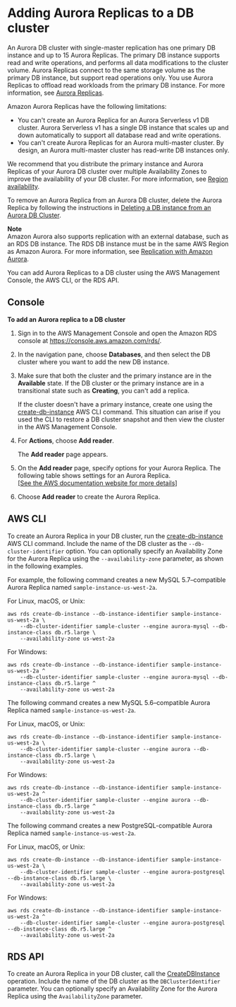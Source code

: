 # Adding Aurora Replicas to a DB cluster<a name="aurora-replicas-adding"></a>

An Aurora DB cluster with single\-master replication has one primary DB instance and up to 15 Aurora Replicas\. The primary DB instance supports read and write operations, and performs all data modifications to the cluster volume\. Aurora Replicas connect to the same storage volume as the primary DB instance, but support read operations only\. You use Aurora Replicas to offload read workloads from the primary DB instance\. For more information, see [Aurora Replicas](Aurora.Replication.md#Aurora.Replication.Replicas)\. 

Amazon Aurora Replicas have the following limitations:
+ You can't create an Aurora Replica for an Aurora Serverless v1 DB cluster\. Aurora Serverless v1 has a single DB instance that scales up and down automatically to support all database read and write operations\. 
+ You can't create Aurora Replicas for an Aurora multi\-master cluster\. By design, an Aurora multi\-master cluster has read\-write DB instances only\. 

We recommend that you distribute the primary instance and Aurora Replicas of your Aurora DB cluster over multiple Availability Zones to improve the availability of your DB cluster\. For more information, see [Region availability](Concepts.RegionsAndAvailabilityZones.md#Aurora.Overview.Availability)\.

To remove an Aurora Replica from an Aurora DB cluster, delete the Aurora Replica by following the instructions in [Deleting a DB instance from an Aurora DB Cluster](USER_DeleteCluster.md#USER_DeleteInstance)\.

**Note**  
Amazon Aurora also supports replication with an external database, such as an RDS DB instance\. The RDS DB instance must be in the same AWS Region as Amazon Aurora\. For more information, see [Replication with Amazon Aurora](Aurora.Replication.md)\.

You can add Aurora Replicas to a DB cluster using the AWS Management Console, the AWS CLI, or the RDS API\.

## Console<a name="aurora-replicas-adding.Console"></a>

**To add an Aurora replica to a DB cluster**

1. Sign in to the AWS Management Console and open the Amazon RDS console at [https://console\.aws\.amazon\.com/rds/](https://console.aws.amazon.com/rds/)\.

1. In the navigation pane, choose **Databases**, and then select the DB cluster where you want to add the new DB instance\. 

1.  Make sure that both the cluster and the primary instance are in the **Available** state\. If the DB cluster or the primary instance are in a transitional state such as **Creating**, you can't add a replica\. 

    If the cluster doesn't have a primary instance, create one using the [create\-db\-instance](https://docs.aws.amazon.com/cli/latest/reference/rds/create-db-instance.html) AWS CLI command\. This situation can arise if you used the CLI to restore a DB cluster snapshot and then view the cluster in the AWS Management Console\.  

1. For **Actions**, choose **Add reader**\. 

   The **Add reader** page appears\.

1. On the **Add reader** page, specify options for your Aurora Replica\. The following table shows settings for an Aurora Replica\.    
<a name="aurora_replica_settings"></a>[\[See the AWS documentation website for more details\]](http://docs.aws.amazon.com/AmazonRDS/latest/AuroraUserGuide/aurora-replicas-adding.html)

1. Choose **Add reader** to create the Aurora Replica\.

## AWS CLI<a name="aurora-replicas-adding.CLI"></a>

To create an Aurora Replica in your DB cluster, run the [create\-db\-instance](https://docs.aws.amazon.com/cli/latest/reference/rds/create-db-instance.html) AWS CLI command\. Include the name of the DB cluster as the `--db-cluster-identifier` option\. You can optionally specify an Availability Zone for the Aurora Replica using the `--availability-zone` parameter, as shown in the following examples\.

For example, the following command creates a new MySQL 5\.7–compatible Aurora Replica named `sample-instance-us-west-2a`\.

For Linux, macOS, or Unix:

```
aws rds create-db-instance --db-instance-identifier sample-instance-us-west-2a \
    --db-cluster-identifier sample-cluster --engine aurora-mysql --db-instance-class db.r5.large \
    --availability-zone us-west-2a
```

For Windows:

```
aws rds create-db-instance --db-instance-identifier sample-instance-us-west-2a ^
    --db-cluster-identifier sample-cluster --engine aurora-mysql --db-instance-class db.r5.large ^
    --availability-zone us-west-2a
```

The following command creates a new MySQL 5\.6–compatible Aurora Replica named `sample-instance-us-west-2a`\.

For Linux, macOS, or Unix:

```
aws rds create-db-instance --db-instance-identifier sample-instance-us-west-2a \
    --db-cluster-identifier sample-cluster --engine aurora --db-instance-class db.r5.large \
    --availability-zone us-west-2a
```

For Windows:

```
aws rds create-db-instance --db-instance-identifier sample-instance-us-west-2a ^
    --db-cluster-identifier sample-cluster --engine aurora --db-instance-class db.r5.large ^
    --availability-zone us-west-2a
```

The following command creates a new PostgreSQL\-compatible Aurora Replica named `sample-instance-us-west-2a`\.

For Linux, macOS, or Unix:

```
aws rds create-db-instance --db-instance-identifier sample-instance-us-west-2a \
    --db-cluster-identifier sample-cluster --engine aurora-postgresql --db-instance-class db.r5.large \
    --availability-zone us-west-2a
```

For Windows:

```
aws rds create-db-instance --db-instance-identifier sample-instance-us-west-2a ^
    --db-cluster-identifier sample-cluster --engine aurora-postgresql --db-instance-class db.r5.large ^
    --availability-zone us-west-2a
```

## RDS API<a name="aurora-replicas-adding.API"></a>

To create an Aurora Replica in your DB cluster, call the [CreateDBInstance](https://docs.aws.amazon.com/AmazonRDS/latest/APIReference/API_CreateDBInstance.html) operation\. Include the name of the DB cluster as the `DBClusterIdentifier` parameter\. You can optionally specify an Availability Zone for the Aurora Replica using the `AvailabilityZone` parameter\.